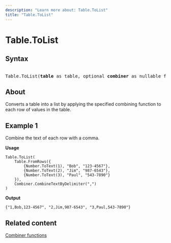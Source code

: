 ```yaml
---
description: "Learn more about: Table.ToList"
title: "Table.ToList"
---
```

# Table.ToList

## Syntax

<pre> 
Table.ToList(<b>table</b> as table, optional <b>combiner</b> as nullable function) as list
</pre>
  
## About

Converts a table into a list by applying the specified combining function to each row of values in the table.

## Example 1

Combine the text of each row with a comma.

**Usage**

```powerquery-m
Table.ToList(
    Table.FromRows({
        {Number.ToText(1), "Bob", "123-4567"},
        {Number.ToText(2), "Jim", "987-6543"},
        {Number.ToText(3), "Paul", "543-7890"}
    }),
    Combiner.CombineTextByDelimiter(",")
)
```

**Output**

`{"1,Bob,123-4567", "2,Jim,987-6543", "3,Paul,543-7890"}`

## Related content

[Combiner functions](combiner-functions.md)